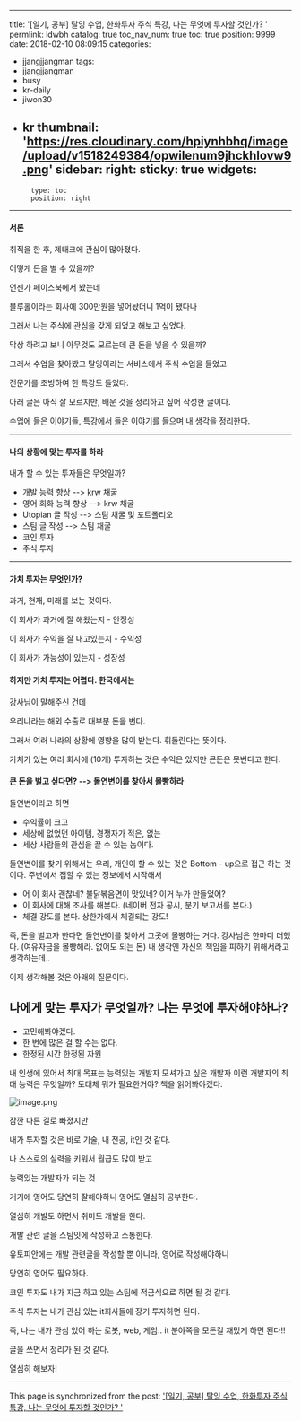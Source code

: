 
---
title: '[일기, 공부] 탈잉 수업, 한화투자 주식 특강, 나는 무엇에 투자할 것인가? '
permlink: ldwbh
catalog: true
toc_nav_num: true
toc: true
position: 9999
date: 2018-02-10 08:09:15
categories:
- jjangjjangman
tags:
- jjangjjangman
- busy
- kr-daily
- jiwon30
- kr
thumbnail: 'https://res.cloudinary.com/hpiynhbhq/image/upload/v1518249384/opwilenum9jhckhlovw9.png'
sidebar:
    right:
        sticky: true
widgets:
    -
        type: toc
        position: right
---


#### 서론

취직을 한 후, 제태크에 관심이 많아졌다.

어떻게 돈을 벌 수 있을까?

언젠가 페이스북에서 봤는데

블루홀이라는 회사에 300만원을 넣어놨더니 1억이 됐다나

그래서 나는 주식에 관심을 갖게 되었고 해보고 싶었다.

막상 하려고 보니 아무것도 모르는데 큰 돈을 넣을 수 있을까?

그래서 수업을 찾아봤고 탈잉이라는 서비스에서 주식 수업을 들었고

전문가를 초빙하여 한 특강도 들었다.

아래 글은 아직 잘 모르지만, 배운 것을 정리하고 싶어 작성한 글이다.

수업에 들은 이야기들, 특강에서 들은 이야기를 들으며 내 생각을 정리한다.

----

#### 나의 상황에 맞는 투자를 하라
내가 할 수 있는 투자들은 무엇일까?

* 개발 능력 향상 --> krw 채굴
* 영어 회화 능력 향상 --> krw 채굴
* Utopian 글 작성 --> 스팀 채굴 및 포트폴리오
* 스팀 글 작성 --> 스팀 채굴
* 코인 투자
* 주식 투자

-----

#### 가치 투자는 무엇인가?

과거, 현재, 미래를 보는 것이다.

이 회사가 과거에 잘 해왔는지 - 안정성

이 회사가 수익을 잘 내고있는지 - 수익성

이 회사가 가능성이 있는지 - 성장성

#### 하지만 가치 투자는 어렵다. 한국에서는

강사님이 말해주신 건데

우리나라는 해외 수출로 대부분 돈을 번다.

그래서 여러 나라의 상황에 영향을 많이 받는다. 휘둘린다는 뜻이다.

가치가 있는 여러 회사에 (10개) 투자하는 것은 수익은 있지만 큰돈은 못번다고 한다.

#### 큰 돈을 벌고 싶다면? --> 돌연변이를 찾아서 몰빵하라

돌연변이라고 하면 
* 수익률이 크고 
* 세상에 없었던 아이템, 경쟁자가 적은, 없는
* 세상 사람들의 관심을 끌 수 있는 놈이다.

돌연변이를 찾기 위해서는
우리, 개인이 할 수 있는 것은 Bottom - up으로 접근 하는 것이다.
주변에서 접할 수 있는 정보에서 시작해서
* 어 이 회사 괜찮네? 불닭볶음면이 맛있네? 이거 누가 만들었어?
* 이 회사에 대해 조사를 해본다. (네이버 전자 공시, 분기 보고서를 본다.)
* 체결 강도를 본다. 상한가에서 체결되는 강도!

즉, 돈을 벌고자 한다면
돌연변이를 찾아서 그곳에 몰빵하는 거다.
강사님은 한마디 더했다. (여유자금을 몰빵해라. 없어도 되는 돈)
내 생각엔 자신의 책임을 피하기 위해서라고 생각하는데..

이제 생각해볼 것은 아래의 질문이다.

## 나에게 맞는 투자가 무엇일까? 나는 무엇에 투자해야하나?
* 고민해봐야겠다.
* 한 번에 많은 걸 할 수는 없다.
* 한정된 시간 한정된 자원

내 인생에 있어서
최대 목표는 능력있는 개발자
모셔가고 싶은 개발자
이런 개발자의 최대 능력은 무엇일까? 
도대체 뭐가 필요한거야?
책을 읽어봐야겠다.

![image.png](https://res.cloudinary.com/hpiynhbhq/image/upload/v1518249384/opwilenum9jhckhlovw9.png)

잠깐 다른 길로 빠졌지만

내가 투자할 것은 바로 기술, 내 전공, it인 것 같다.

나 스스로의 실력을 키워서 월급도 많이 받고

능력있는 개발자가 되는 것

거기에 영어도 당연히 잘해야하니 영어도 열심히 공부한다.

열심히 개발도 하면서 취미도 개발을 한다.

개발 관련 글을 스팀잇에 작성하고 소통한다.

유토피안에는 개발 관련글을 작성할 뿐 아니라, 영어로 작성해야하니

당연히 영어도 필요하다.

코인 투자도 내가 지금 하고 있는 스팀에 적금식으로 하면 될 것 같다.

주식 투자는 내가 관심 있는 it회사들에 장기 투자하면 된다.

즉, 나는 내가 관심 있어 하는 로봇, web, 게임..  it 분야쪽을 모든걸 재밌게 하면 된다!!

글을 쓰면서 정리가 된 것 같다.

열심히 해보자!

- - -

This page is synchronized from the post: ['[일기, 공부] 탈잉 수업, 한화투자 주식 특강, 나는 무엇에 투자할 것인가? '](https://steemit.com/@jacobyu/ldwbh)
